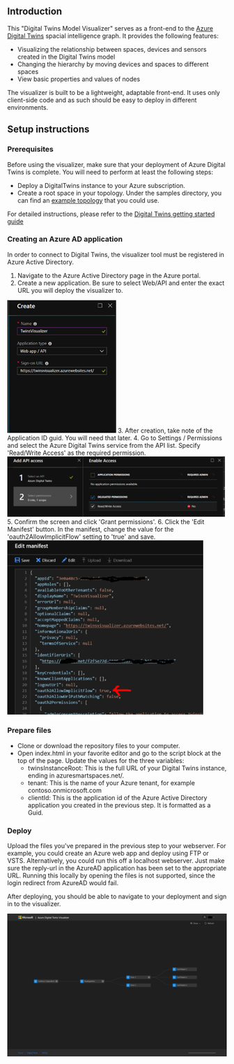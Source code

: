 ## Introduction
This "Digital Twins Model Visualizer" serves as a front-end to the [Azure Digital Twins](https://azure.microsoft.com/en-us/services/digital-twins/) spacial intelligence graph. It provides the following features:
- Visualizing the relationship between spaces, devices and sensors created in the Digital Twins model
- Changing the hierarchy by moving devices and spaces to different spaces
- View basic properties and values of nodes

The visualizer is built to be a lightweight, adaptable front-end. It uses only client-side code and as such should be easy to deploy in different environments. 


## Setup instructions

### Prerequisites
Before using the visualizer, make sure that your deployment of Azure Digital Twins is complete. You will need to perform at least the following steps:
- Deploy a DigitalTwins instance to your Azure subscription.
- Create a root space in your topology. Under the samples directory, you can find an [example topology](samples/sample-topology.json) that you could use. 

For detailed instructions, please refer to the [Digital Twins getting started guide](https://docs.microsoft.com/en-us/azure/digital-twins/tutorial-facilities-setup)

### Creating an Azure AD application
In order to connect to Digital Twins, the visualizer tool must be registered in Azure Active Directory. 

1. Navigate to the Azure Active Directory page in the Azure portal.
2. Create a new application. Be sure to select Web/API and enter the exact URL you will deploy the visualizer to.   
<img src="media/aadcreate.png" width="250px" />
3. After creation, take note of the Application ID guid. You will need that later.
4. Go to Settings / Permissions and select the Azure Digital Twins service from the API list. Specify 'Read/Write Access' as the required permission. 
<img src="media/aadapiscreen.png" width="500px" />
5. Confirm the screen and click 'Grant permissions'.
6. Click the 'Edit Manifest' button. In the manifest, change the value for the 'oauth2AllowImplicitFlow' setting to 'true' and save.  
<img src="media/manifest.png" width="450px" />


### Prepare files
- Clone or download the repository files to your computer. 
- Open index.html in your favorite editor and go to the script block at the top of the page. Update the values for the three variables:
    - twinsInstanceRoot: This is the full URL of your Digital Twins instance, ending in azuresmartspaces.net/.
    - tenant: This is the name of your Azure tenant, for example contoso.onmicrosoft.com
    - clientId: This is the application id of the Azure Active Directory application you created in the previous step. It is formatted as a Guid.

### Deploy
Upload the files you've prepared in the previous step to your webserver. For example, you could create an Azure web app and deploy using FTP or VSTS. Alternatively, you could run this off a localhost webserver. Just make sure the reply-url in the AzureAD application has been set to the appropriate URL.
Running this locally by opening the files is not supported, since the login redirect from AzureAD would fail.

After deploying, you should be able to navigate to your deployment and sign in to the visualizer.

<img src="media/screenshot.png" width="800px" />